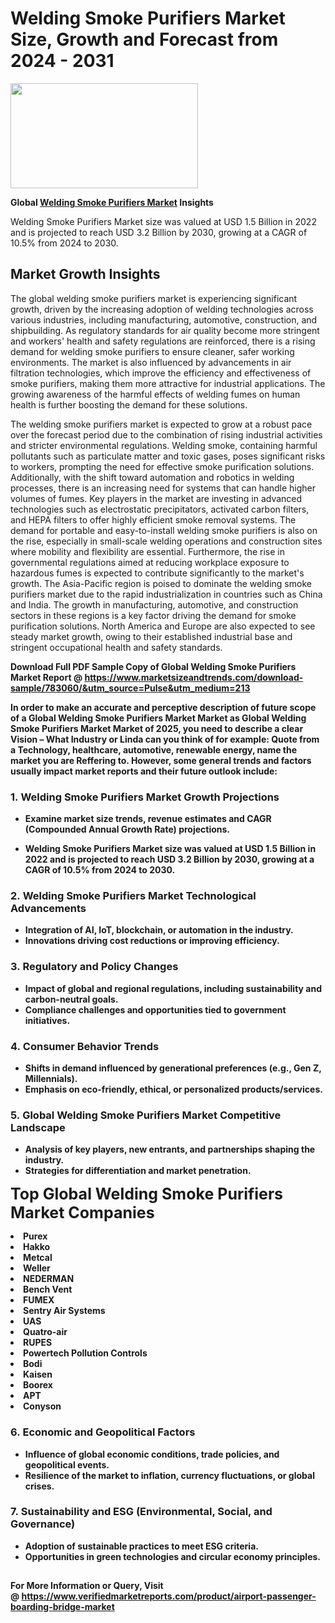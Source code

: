 <H1>Welding Smoke Purifiers Market Size, Growth and Forecast from 2024 - 2031</H1><img class="aligncenter size-medium wp-image-584254" src="https://thirdeyenews.in/wp-content/uploads/2024/09/Global-Market-Research-300x168.jpeg" alt="" width="300" height="168" /><p><strong>Global&nbsp;<a href="https://www.marketsizeandtrends.com/download-sample/783060/&amp;utm_source=Pulse&amp;utm_medium=213">Welding Smoke Purifiers Market</a> Insights</strong></p><p>Welding Smoke Purifiers Market size was valued at USD 1.5 Billion in 2022 and is projected to reach USD 3.2 Billion by 2030, growing at a CAGR of 10.5% from 2024 to 2030.</p><p><h2>Market Growth Insights</h2> <p>The global welding smoke purifiers market is experiencing significant growth, driven by the increasing adoption of welding technologies across various industries, including manufacturing, automotive, construction, and shipbuilding. As regulatory standards for air quality become more stringent and workers' health and safety regulations are reinforced, there is a rising demand for welding smoke purifiers to ensure cleaner, safer working environments. The market is also influenced by advancements in air filtration technologies, which improve the efficiency and effectiveness of smoke purifiers, making them more attractive for industrial applications. The growing awareness of the harmful effects of welding fumes on human health is further boosting the demand for these solutions.</p> <p><strong></strong></p> <p>The welding smoke purifiers market is expected to grow at a robust pace over the forecast period due to the combination of rising industrial activities and stricter environmental regulations. Welding smoke, containing harmful pollutants such as particulate matter and toxic gases, poses significant risks to workers, prompting the need for effective smoke purification solutions. Additionally, with the shift toward automation and robotics in welding processes, there is an increasing need for systems that can handle higher volumes of fumes. Key players in the market are investing in advanced technologies such as electrostatic precipitators, activated carbon filters, and HEPA filters to offer highly efficient smoke removal systems. The demand for portable and easy-to-install welding smoke purifiers is also on the rise, especially in small-scale welding operations and construction sites where mobility and flexibility are essential. Furthermore, the rise in governmental regulations aimed at reducing workplace exposure to hazardous fumes is expected to contribute significantly to the market's growth. The Asia-Pacific region is poised to dominate the welding smoke purifiers market due to the rapid industrialization in countries such as China and India. The growth in manufacturing, automotive, and construction sectors in these regions is a key factor driving the demand for smoke purification solutions. North America and Europe are also expected to see steady market growth, owing to their established industrial base and stringent occupational health and safety standards. <p><strong></p><p><span class=""><strong>Download Full PDF Sample Copy of Global Welding Smoke Purifiers Market Report</strong> @ <a href="https://www.marketsizeandtrends.com/download-sample/783060/&amp;utm_source=Pulse&amp;utm_medium=213" target="_blank">https://www.marketsizeandtrends.com/download-sample/783060/&amp;utm_source=Pulse&amp;utm_medium=213</a></span></p><p>In order to make an accurate and perceptive description of future scope of a Global&nbsp;Welding Smoke Purifiers Market Market as Global&nbsp;Welding Smoke Purifiers Market Market of 2025, you need to describe a clear Vision &ndash; What Industry or Linda can you think of for example: Quote from a Technology, healthcare, automotive, renewable energy, name the market you are Reffering to. However, some general trends and factors usually impact market reports and their future outlook include:</p><h3>1.&nbsp;<strong>Welding Smoke Purifiers Market Growth Projections</strong></h3><ul><li>Examine market size trends, revenue estimates and CAGR (Compounded Annual Growth Rate) projections.</li><li><p>Welding Smoke Purifiers Market size was valued at USD 1.5 Billion in 2022 and is projected to reach USD 3.2 Billion by 2030, growing at a CAGR of 10.5% from 2024 to 2030.</p></li></ul><h3>2.&nbsp;<strong>Welding Smoke Purifiers Market Technological Advancements</strong></h3><ul><li>Integration of AI, IoT, blockchain, or automation in the industry.</li><li>Innovations driving cost reductions or improving efficiency.</li></ul><h3>3.&nbsp;<strong>Regulatory and Policy Changes</strong></h3><ul><li>Impact of global and regional regulations, including sustainability and carbon-neutral goals.</li><li>Compliance challenges and opportunities tied to government initiatives.</li></ul><h3>4.&nbsp;<strong>Consumer Behavior Trends</strong></h3><ul><li>Shifts in demand influenced by generational preferences (e.g., Gen Z, Millennials).</li><li>Emphasis on eco-friendly, ethical, or personalized products/services.</li></ul><h3>5.&nbsp;<strong>Global Welding Smoke Purifiers Market Competitive Landscape</strong></h3><ul><li>Analysis of key players, new entrants, and partnerships shaping the industry.</li><li>Strategies for differentiation and market penetration.</li></ul><p data-pm-slice="1 1 []"><span style="color: inherit; font-family: inherit; font-size: 25px;">Top Global Welding Smoke Purifiers Market Companies</span></p><div class="" data-test-id=""><p><li>Purex</li><li> Hakko</li><li> Metcal</li><li> Weller</li><li> NEDERMAN</li><li> Bench Vent</li><li> FUMEX</li><li> Sentry Air Systems</li><li> UAS</li><li> Quatro-air</li><li> RUPES</li><li> Powertech Pollution Controls</li><li> Bodi</li><li> Kaisen</li><li> Boorex</li><li> APT</li><li> Conyson</li></p></div><h3>6.&nbsp;<strong>Economic and Geopolitical Factors</strong></h3><ul><li>Influence of global economic conditions, trade policies, and geopolitical events.</li><li>Resilience of the market to inflation, currency fluctuations, or global crises.</li></ul><h3>7.&nbsp;<strong>Sustainability and ESG (Environmental, Social, and Governance)</strong></h3><ul><li>Adoption of sustainable practices to meet ESG criteria.</li><li>Opportunities in green technologies and circular economy principles.</li></ul><h2><strong style="font-size: 14px;">For More Information or Query, Visit @&nbsp;</strong><a style="background-color: #ffffff; font-size: 14px;" href="https://www.marketsizeandtrends.com/report/welding-smoke-purifiers-market/" target="_blank">https://www.verifiedmarketreports.com/product/airport-passenger-boarding-bridge-market</a></h2>
